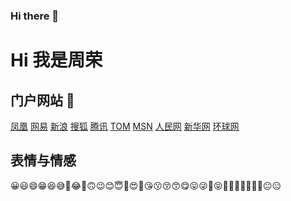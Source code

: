 ### Hi there 👋

# Hi 我是周荣

## 门户网站 🎯
[凤凰](https://www.ifeng.com/)
[网易](https://www.163.com/)
[新浪](https://www.sina.com.cn/) 
[搜狐](https://www.sohu.com/)
[腾讯](https://www.qq.com/)
[TOM](https://www.tom.com/)
[MSN](https://www.msn.cn/zh-cn)
[人民网](http://www.people.com.cn/)
[新华网](http://www.xinhuanet.com/)
[环球网](https://www.huanqiu.com/)

## 表情与情感
😀😃😄😁😆😅🤣😂🙂🙃😉😊😇🥰😍🤩😘😗😚😙😋😛😜🤪😝🤑🤗🤭🤫🤔🤐🤨😐😑


<!--
**ckzhourong/ckzhourong** is a ✨ _special_ ✨ repository because its `README.md` (this file) appears on your GitHub profile.

Here are some ideas to get you started:

- 🔭 I’m currently working on ...
- 🌱 I’m currently learning ...
- 👯 I’m looking to collaborate on ...
- 🤔 I’m looking for help with ...
- 💬 Ask me about ...
- 📫 How to reach me: ...
- 😄 Pronouns: ...
- ⚡ Fun fact: ...
-->
